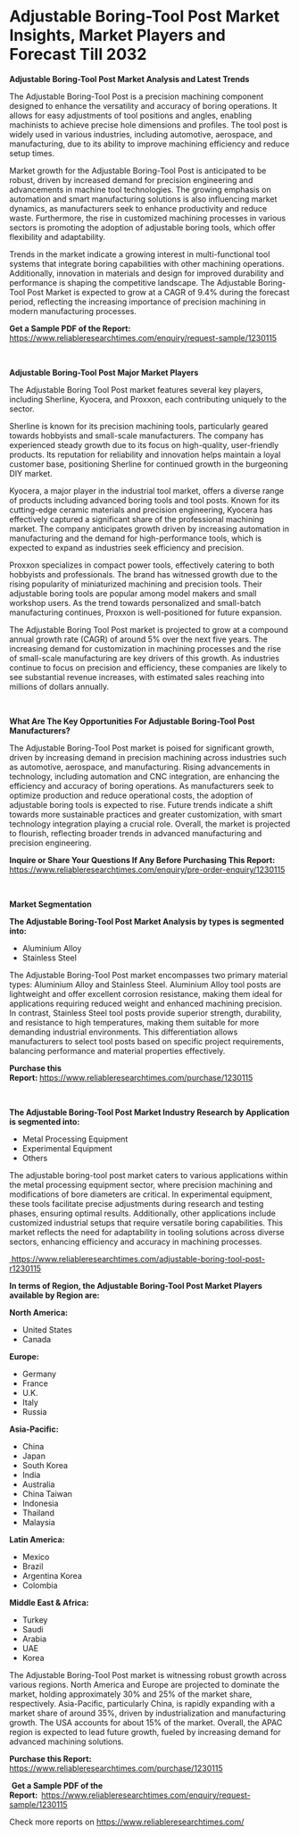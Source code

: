 <p><h1>Adjustable Boring-Tool Post Market Insights, Market Players and Forecast Till 2032</h1></p><p><strong>Adjustable Boring-Tool Post Market Analysis and Latest Trends</strong></p>
<p><p>The Adjustable Boring-Tool Post is a precision machining component designed to enhance the versatility and accuracy of boring operations. It allows for easy adjustments of tool positions and angles, enabling machinists to achieve precise hole dimensions and profiles. The tool post is widely used in various industries, including automotive, aerospace, and manufacturing, due to its ability to improve machining efficiency and reduce setup times.</p><p>Market growth for the Adjustable Boring-Tool Post is anticipated to be robust, driven by increased demand for precision engineering and advancements in machine tool technologies. The growing emphasis on automation and smart manufacturing solutions is also influencing market dynamics, as manufacturers seek to enhance productivity and reduce waste. Furthermore, the rise in customized machining processes in various sectors is promoting the adoption of adjustable boring tools, which offer flexibility and adaptability.</p><p>Trends in the market indicate a growing interest in multi-functional tool systems that integrate boring capabilities with other machining operations. Additionally, innovation in materials and design for improved durability and performance is shaping the competitive landscape. The Adjustable Boring-Tool Post Market is expected to grow at a CAGR of 9.4% during the forecast period, reflecting the increasing importance of precision machining in modern manufacturing processes.</p></p>
<p><strong>Get a Sample PDF of the Report:&nbsp;</strong> <a href="https://www.reliableresearchtimes.com/enquiry/request-sample/1230115?utm_campaign=3317&utm_medium=2&utm_source=Github&utm_content=ia&utm_term=12042025&utm_id=adjustable-boring-tool-post">https://www.reliableresearchtimes.com/enquiry/request-sample/1230115</a></p>
<p>&nbsp;</p>
<p><strong>Adjustable Boring-Tool Post Major Market Players</strong></p>
<p><p>The Adjustable Boring Tool Post market features several key players, including Sherline, Kyocera, and Proxxon, each contributing uniquely to the sector. </p><p>Sherline is known for its precision machining tools, particularly geared towards hobbyists and small-scale manufacturers. The company has experienced steady growth due to its focus on high-quality, user-friendly products. Its reputation for reliability and innovation helps maintain a loyal customer base, positioning Sherline for continued growth in the burgeoning DIY market.</p><p>Kyocera, a major player in the industrial tool market, offers a diverse range of products including advanced boring tools and tool posts. Known for its cutting-edge ceramic materials and precision engineering, Kyocera has effectively captured a significant share of the professional machining market. The company anticipates growth driven by increasing automation in manufacturing and the demand for high-performance tools, which is expected to expand as industries seek efficiency and precision.</p><p>Proxxon specializes in compact power tools, effectively catering to both hobbyists and professionals. The brand has witnessed growth due to the rising popularity of miniaturized machining and precision tools. Their adjustable boring tools are popular among model makers and small workshop users. As the trend towards personalized and small-batch manufacturing continues, Proxxon is well-positioned for future expansion.</p><p>The Adjustable Boring Tool Post market is projected to grow at a compound annual growth rate (CAGR) of around 5% over the next five years. The increasing demand for customization in machining processes and the rise of small-scale manufacturing are key drivers of this growth. As industries continue to focus on precision and efficiency, these companies are likely to see substantial revenue increases, with estimated sales reaching into millions of dollars annually.</p></p>
<p>&nbsp;</p>
<p><strong>What Are The Key Opportunities For Adjustable Boring-Tool Post Manufacturers?</strong></p>
<p><p>The Adjustable Boring-Tool Post market is poised for significant growth, driven by increasing demand in precision machining across industries such as automotive, aerospace, and manufacturing. Rising advancements in technology, including automation and CNC integration, are enhancing the efficiency and accuracy of boring operations. As manufacturers seek to optimize production and reduce operational costs, the adoption of adjustable boring tools is expected to rise. Future trends indicate a shift towards more sustainable practices and greater customization, with smart technology integration playing a crucial role. Overall, the market is projected to flourish, reflecting broader trends in advanced manufacturing and precision engineering.</p></p>
<p><strong>Inquire or Share Your Questions If Any Before Purchasing This Report:</strong> <a href="https://www.reliableresearchtimes.com/enquiry/pre-order-enquiry/1230115?utm_campaign=3317&utm_medium=2&utm_source=Github&utm_content=ia&utm_term=12042025&utm_id=adjustable-boring-tool-post">https://www.reliableresearchtimes.com/enquiry/pre-order-enquiry/1230115</a></p>
<p>&nbsp;</p>
<p><strong>Market Segmentation</strong></p>
<p><strong>The Adjustable Boring-Tool Post Market Analysis by types is segmented into:</strong></p>
<p><ul><li>Aluminium Alloy</li><li>Stainless Steel</li></ul></p>
<p><p>The Adjustable Boring-Tool Post market encompasses two primary material types: Aluminium Alloy and Stainless Steel. Aluminium Alloy tool posts are lightweight and offer excellent corrosion resistance, making them ideal for applications requiring reduced weight and enhanced machining precision. In contrast, Stainless Steel tool posts provide superior strength, durability, and resistance to high temperatures, making them suitable for more demanding industrial environments. This differentiation allows manufacturers to select tool posts based on specific project requirements, balancing performance and material properties effectively.</p></p>
<p><strong>Purchase this Report:&nbsp;</strong><a href="https://www.reliableresearchtimes.com/purchase/1230115?utm_campaign=3317&utm_medium=2&utm_source=Github&utm_content=ia&utm_term=12042025&utm_id=adjustable-boring-tool-post">https://www.reliableresearchtimes.com/purchase/1230115</a></p>
<p>&nbsp;</p>
<p><strong>The Adjustable Boring-Tool Post Market Industry Research by Application is segmented into:</strong></p>
<p><ul><li>Metal Processing Equipment</li><li>Experimental Equipment</li><li>Others</li></ul></p>
<p><p>The adjustable boring-tool post market caters to various applications within the metal processing equipment sector, where precision machining and modifications of bore diameters are critical. In experimental equipment, these tools facilitate precise adjustments during research and testing phases, ensuring optimal results. Additionally, other applications include customized industrial setups that require versatile boring capabilities. This market reflects the need for adaptability in tooling solutions across diverse sectors, enhancing efficiency and accuracy in machining processes.</p></p>
<p><a href="https://www.reliableresearchtimes.com/adjustable-boring-tool-post-r1230115?utm_campaign=3317&utm_medium=2&utm_source=Github&utm_content=ia&utm_term=12042025&utm_id=adjustable-boring-tool-post">&nbsp;https://www.reliableresearchtimes.com/adjustable-boring-tool-post-r1230115</a></p>
<p><strong>In terms of Region, the Adjustable Boring-Tool Post Market Players available by Region are:</strong></p>
<p>
    <p> <strong> North America: </strong>
        <ul>
            <li>United States</li>
            <li>Canada</li>
        </ul>
        </p> 
    <p> <strong> Europe: </strong>
        <ul>
            <li>Germany</li>
            <li>France</li>
            <li>U.K.</li>
            <li>Italy</li>
            <li>Russia</li>
        </ul>
        </p> 
    <p> <strong> Asia-Pacific: </strong>
        <ul>
            <li>China</li>
            <li>Japan</li>
            <li>South Korea</li>
            <li>India</li>
            <li>Australia</li>
            <li>China Taiwan</li>
            <li>Indonesia</li>
            <li>Thailand</li>
            <li>Malaysia</li>
        </ul>
        </p> 
    <p> <strong> Latin America: </strong>
        <ul>
            <li>Mexico</li>
            <li>Brazil</li>
            <li>Argentina Korea</li>
            <li>Colombia</li>
        </ul>
        </p> 
    <p> <strong> Middle East & Africa: </strong>
        <ul>
            <li>Turkey</li>
            <li>Saudi</li>
            <li>Arabia</li>
            <li>UAE</li>
            <li>Korea</li>
        </ul>
    </p>
    </p>
<p><p>The Adjustable Boring-Tool Post market is witnessing robust growth across various regions. North America and Europe are projected to dominate the market, holding approximately 30% and 25% of the market share, respectively. Asia-Pacific, particularly China, is rapidly expanding with a market share of around 35%, driven by industrialization and manufacturing growth. The USA accounts for about 15% of the market. Overall, the APAC region is expected to lead future growth, fueled by increasing demand for advanced machining solutions.</p></p>
<p><strong>Purchase this Report: </strong><a href="https://www.reliableresearchtimes.com/purchase/1230115?utm_campaign=3317&utm_medium=2&utm_source=Github&utm_content=ia&utm_term=12042025&utm_id=adjustable-boring-tool-post">https://www.reliableresearchtimes.com/purchase/1230115</a></p>
<p>&nbsp;<strong>Get a Sample PDF of the Report:&nbsp;&nbsp;</strong><a href="https://www.reliableresearchtimes.com/enquiry/request-sample/1230115?utm_campaign=3317&utm_medium=2&utm_source=Github&utm_content=ia&utm_term=12042025&utm_id=adjustable-boring-tool-post">https://www.reliableresearchtimes.com/enquiry/request-sample/1230115</a></p>
<p><strong></strong></p>
<p>Check more reports on <a href="https://www.reliableresearchtimes.com/?utm_campaign=3317&utm_medium=2&utm_source=Github&utm_content=ia&utm_term=12042025&utm_id=adjustable-boring-tool-post">https://www.reliableresearchtimes.com/</a></p>